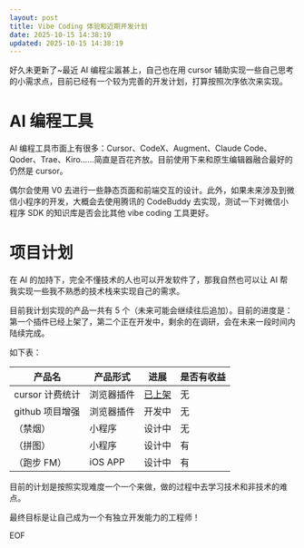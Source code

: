 ```yaml
---
layout: post
title: Vibe Coding 体验和近期开发计划
date: 2025-10-15 14:38:19
updated: 2025-10-15 14:38:19
---
```


好久未更新了~最近 AI 编程尘嚣甚上，自己也在用 cursor 辅助实现一些自己思考的小需求点，目前已经有一个较为完善的开发计划，打算按照次序依次来实现。

<!-- more -->

# AI 编程工具

AI 编程工具市面上有很多：Cursor、CodeX、Augment、Claude Code、Qoder、Trae、Kiro……简直是百花齐放。目前使用下来和原生编辑器融合最好的仍然是 cursor。

偶尔会使用 V0 去进行一些静态页面和前端交互的设计。此外，如果未来涉及到微信小程序的开发，大概会去使用腾讯的 CodeBuddy 去实现，测试一下对微信小程序 SDK 的知识库是否会比其他 vibe coding 工具更好。

# 项目计划

在 AI 的加持下，完全不懂技术的人也可以开发软件了，那我自然也可以让 AI 帮我实现一些我不熟悉的技术栈来实现自己的需求。

目前我计划实现的产品一共有 5 个（未来可能会继续往后追加）。目前的进度是：第一个插件已经上架了，第二个正在开发中，剩余的在调研，会在未来一段时间内陆续完成。

如下表：

|产品名|产品形式|进展|是否有收益|
|---|--|-|--|
|cursor 计费统计|浏览器插件|[已上架](https://chromewebstore.google.com/detail/cursor-usage-cost-overlay/dfegfhdphlomkkabpamiambccnfeknhn)|无|
|github 项目增强|浏览器插件|开发中|无|
|（禁烟）|小程序|设计中|无|
|（拼图）|小程序|设计中|有|
|（跑步 FM）|iOS APP|设计中|有|

目前的计划是按照实现难度一个一个来做，做的过程中去学习技术和非技术的难点。

最终目标是让自己成为一个有独立开发能力的工程师！

EOF
